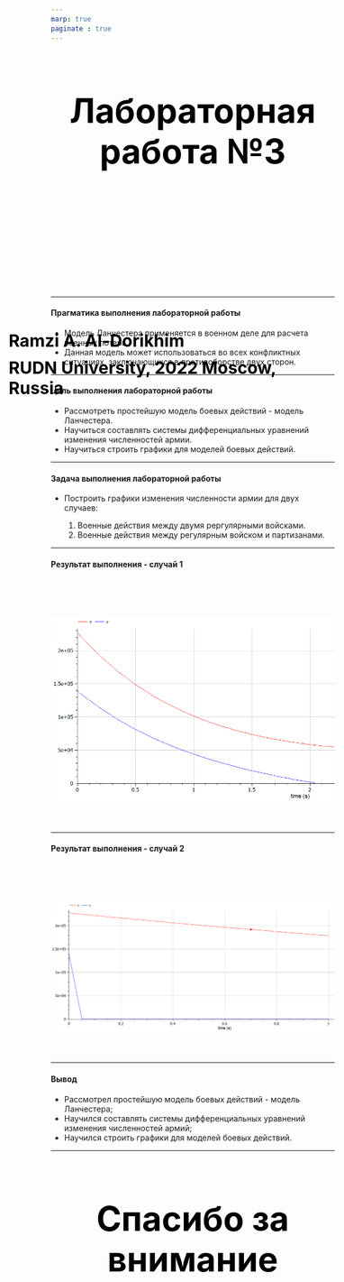 ```yaml
---
marp: true
paginate : true
---
```

<style>
h1 { 
    font-size: 60px;
    color: Black;
    text-align: center;
    }       
h2 { 
    font-size: 30px;
    color: Black;
    position: relative;
    left: -2.5em;
    top: 8em;
    }

h3 { 
    font-size: 30px;
    color: Black;
    position: relative;
    left: -2.5em;
    top: 7em;
    }

section.titleslide1 h4 {
    font-size: 40px;
    color: Black;
    position: relative;
    left: 0em;
    bottom: 6em;    
}

section.titleslide2 h4 {
    font-size: 40px;
    color: Black;
    position: relative;
    left: 0em;
    bottom: 5.3em;    
}

section.titleslide3 h4 {
    font-size: 40px;
    color: Black;
    position: relative;
    left: 0em;
    bottom: 4.1em;    
}

section.titleslide4 h4 {
    font-size: 40px;
    color: Black;
    position: relative;
    left: 0em;
    bottom: 0em;    
}

section.titleslide5 h4 {
    font-size: 40px;
    color: Black;
    position: relative;
    left: 0em;
    bottom: -1em;    
}

</style>

# Лабораторная работа №3
## Ramzi A. Al-Dorikhim
### RUDN University, 2022 Moscow, Russia

---
<!--_class: titleslide1 -->
#### Прагматика выполнения лабораторной работы
* Модель Ланчестера применяется в военном деле для расчета военных потерь.
* Данная модель может использоваться во всех конфликтных ситуациях, заключающихся в противоборстве двух сторон.

---
<!--_class: titleslide2 -->
#### Цель выполнения лабораторной работы
* Рассмотреть простейшую модель боевых действий - модель Ланчестера.
* Научиться составлять системы дифференциальных уравнений изменения численностей армии.
* Научиться строить графики для моделей боевых действий.

---
<!--_class: titleslide3 -->
#### Задача выполнения лабораторной работы

* Построить графики изменения численности армии для двух случаев:

    1. Военные действия между двумя рергулярными войсками.
    2. Военные действия между регулярным войском и партизанами.


---
<!--_class: titleslide4 -->
#### Результат выполнения - cлучай 1

# ![График 1](image/1.PNG "рис.01") 


---
<!--_class: titleslide4 -->
#### Результат выполнения - cлучай 2

# ![График 2](image/2.PNG "рис.02") 

---

<!--_class: titleslide3 -->
#### Вывод
* Рассмотрел простейшую модель боевых действий - модель Ланчестера;
* Научился составлять системы дифференциальных уравнений изменения численностей армий;
* Научился строить графики для моделей боевых действий.



---
# Спасибо за внимание
